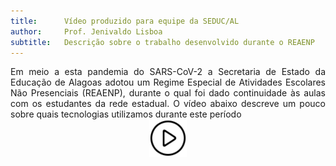 ```yaml
---
title:      Vídeo produzido para equipe da SEDUC/AL
author:     Prof. Jenivaldo Lisboa
subtitle:   Descrição sobre o trabalho desenvolvido durante o REAENP
---
```

<div style="text-align: justify">Em meio a esta pandemia do SARS-CoV-2 a Secretaria de Estado da Educação de Alagoas adotou um Regime Especial de Atividades Escolares Não Presenciais (REAENP), durante o qual foi dado continuidade às aulas com os estudantes da rede estadual. O vídeo abaixo descreve um pouco sobre quais tecnologias utilizamos durante este período</div>


<center>
<a href=https://www.youtube.com/watch?v=J2QVrFcLn4E&t=15s>
<img src="https://github.com/ProfJenivaldo/site1/blob/master/img/video_icon.png?raw=true" alt="video_icon.png" style="width:60px;"/></a>
</center>
